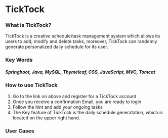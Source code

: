 # TickTock

### What is TickTock?
TickTock is a creative schedule/task management system which allows its users to add, modify and delete tasks, moreover, TickTock can randomly generate personalized daily schedule for its user.

### Key Words
##### Springboot, Java, MySQL, Thymeleaf, CSS, JavaScript, MVC, Tomcat

### How to use TickTock
1. Go to the link on above and register for a TickTock account
2. Once you receive a confirmation Email, you are ready to login
3. Follow the hint and add your ongoing tasks
4. The Key feature of TickTock is the daily schedule generatation, which is located on the upper right hand.

### User Cases
